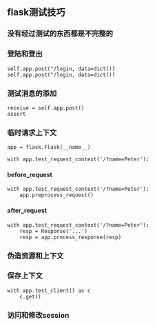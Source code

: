 ## flask测试技巧

### 没有经过测试的东西都是不完整的

### 登陆和登出

    self.app.post("/login, data=dict())
    self.app.post("/login, data=dict())

### 测试消息的添加

    receive = self.app.post()
    assert

### 临时请求上下文

    app = flask.Flask(__name__)

    with app.test_request_context('/?name=Peter'):

#### before_request

    with app.test_request_context('/?name=Peter'):
    	app.preprocess_request()


#### after_request

	with app.test_request_context('/?name=Peter'):
		resp = Response('...')
		resp = app.process_response(resp)

### 伪造资源和上下文


### 保存上下文
	with app.test_client() as c
		c.get()

### 访问和修改session

